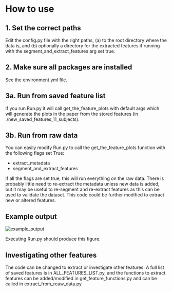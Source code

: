 # How to use

## 1. Set the correct paths
Edit the config.py file with the right paths, (a) to the root directory where 
the data is, and (b) optionally a directory for the extracted features 
if running with the segment_and_extract_features arg set true.

## 2. Make sure all packages are installed
See the environment.yml file.

## 3a. Run from saved feature list
If you run Run.py it will call get_the_feature_plots with default args which
will generate the plots in the paper from the stored features 
(in ./new_saved_features_11_subjects).

## 3b. Run from raw data
You can easily modify Run.py to call the get_the_feature_plots function with the following
flags set True:
* extract_metadata
* segment_and_extract_features
    
If all the flags are set true, this will run everything on the raw data.
There is probably little need to re-extract the metadata unless new data is added,
but it  may be useful to re-segment and re-extract features as this can be used to 
validate the dataset. This code could be further modified to extract new or altered
features.

## Example output
![example_output](https://github.com/user-attachments/assets/6eb72d5a-96ba-46de-ac2c-6a83f7f4f874)

Executing Run.py should produce this figure.


## Investigating other features
The code can be changed to extract or investigate other features. A full list
of saved features is in ALL_FEATURES_LIST.py, and the functions to extract
features can be added/modified in get_feature_functions.py and can be called in
extract_from_reaw_data.py
